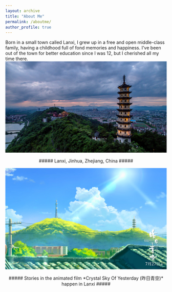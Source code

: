 ```yaml
---
layout: archive
title: "About Me"
permalink: /aboutme/
author_profile: true
---
```


Born in a small town called Lanxi, I grew up in a free and open middle-class family, having a childhood full of fond memories and happiness. I've been out of the town for better education since I was 12, but I cherished all my time there.
![Lanxi](/images/Lanxi.jpg)
<p align="center"> 
  ##### Lanxi, Jinhua, Zhejiang, China #####
  </p>

![Movie](/images/Movie.jpg)
<p align="center"> 
  ##### Stories in the animated film *Crystal Sky Of Yesterday (昨日青空)* happen in Lanxi #####
  </p>

